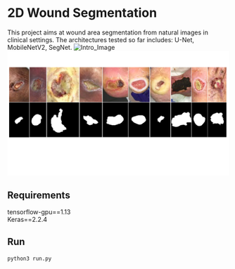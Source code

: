 # 2D Wound Segmentation
This project aims at wound area segmentation from natural images in clinical settings. The architectures tested so far includes: U-Net, MobileNetV2, SegNet.
![Intro_Image](https://raw.githubusercontent.com/Pele324/ChronicWoundSeg/master/figures/Intro.png)
![Dataset_Image](https://raw.githubusercontent.com/Pele324/ChronicWoundSeg/master/figures/Dataset.png)
    
## Requirements
tensorflow-gpu==1.13  
Keras==2.2.4
    
## Run
    python3 run.py
    
  
